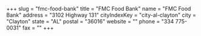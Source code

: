 +++
slug = "fmc-food-bank"
title = "FMC Food Bank"
name = "FMC Food Bank"
address = "3102 Highway 131"
cityIndexKey = "city-al-clayton"
city = "Clayton"
state = "AL"
postal = "36016"
website = ""
phone = "334 775-0031"
fax = ""
+++
